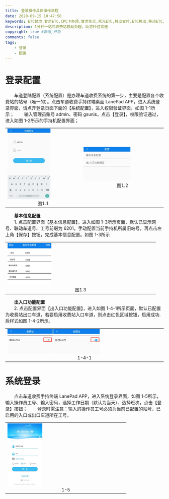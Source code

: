 ```yaml
---
title: 登录操作具体操作流程
date: 2020-09-15 10:47:58
keywords: ETC甘肃,甘肃ETC,CPC卡办理,甘肃紫光,紫光ETC,移动支付,ETC移动,移动ETC,ETC办理，ETC手持终端,甘肃ETC办理,甘肃ETC发行,移动发行终端,手持便携式收费系统
description: 1分钟一站式收费站移动办理，助您秒过高速
copyright: true #新增,开启
comments: false
tags:
    - 登录
    - 配置
---
```


# 登录配置
&emsp;&emsp;车道登陆配置（系统配置）是办理车道收费系统的第一步，主要是配置各个收费站的站号（唯一的）。点击车道收费手持终端桌面 LanePad APP，进入系统登录界面，请点开登录页面下面的【系统配置】，进入权限验证界面，如图 1-1所示；
&emsp;&emsp;输入管理员账号 admin、密码 gsunis，点击【登录】，权限验证通过，进入如图 1-2所示的手持机配置界面；
<table>
  <td><img src="/pub-images/lanelogin-1.jpg"  width="60%" /><div style="text-align:center;">图1.1</div></td>
  <td><img src="/pub-images/lanelogin-2.jpg"  width="60%" /><div style="text-align:center;">图1.2</div></td>
   </table> 
<div style="font-weight:bold;">&emsp;&emsp;基本信息配置</div>
&emsp;&emsp;1. 点击配置界面【基本信息配置】，进入如图 1-3所示页面，默认已显示网号、联动车道号、工号前缀为 6201，手动配置当前手持机所属旧站号，再点击左上角【保存】按钮，完成基本信息配置。如图 1-3所示
<table>
  <td><img src="/pub-images/lanelogin-3.jpg"  width="30%" /><div style="text-align:center;">图1.3</div></td>
   </table> 
<div style="font-weight:bold;">&emsp;&emsp;出入口功能配置</div>
&emsp;&emsp;2. 点击配置界面【出入口功能配置】，进入如图 1-4-1所示页面，默认已配置为收费站出口车道，若要启用收费站入口车道，则点击红色区域按钮，启用成功.后样式如图 1-4-2所示。
<table>
  <td><img src="/pub-images/lanelogin-4.jpg"  width="60%" /><div style="text-align:center;">1-4-1</div></td>
   </table> 

# 系统登录
&emsp;&emsp;点击车道收费手持终端 LanePad APP，进入系统登录界面，如图 1-5所示，输入操作员工号、输入密码，选择工作日期（默认为当天）、选择班次，点击【登录】按钮；
&emsp;&emsp;登录时需注意：输入的操作员工号必须为当前已配置的站号、已启用的入口或出口车道所在工号。
<table>
  <td><img src="/pub-images/lanelogin-5.jpg"  width="30%" /><div style="text-align:center;">1-5</div></td>
   </table> 


    
